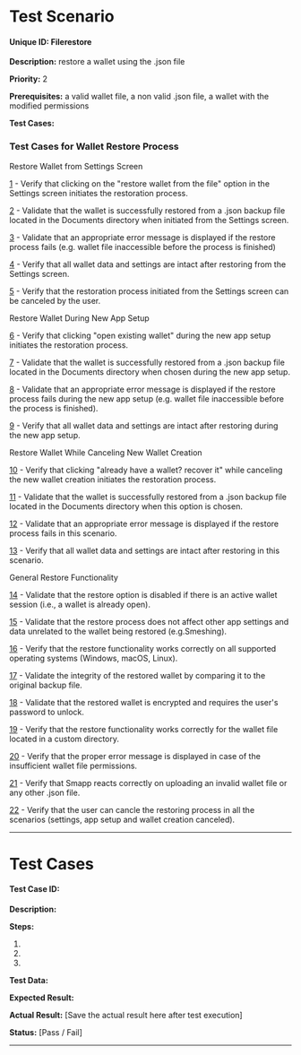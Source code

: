 # Test Scenario

#### Unique ID: Filerestore

**Description:** restore a wallet using the .json file

**Priority:** 2

**Prerequisites:** a valid wallet file, a non valid .json file, a wallet with the modified permissions

**Test Cases:** 

### Test Cases for Wallet Restore Process

Restore Wallet from Settings Screen

[1](#test-case-id-filerestore-01) - Verify that clicking on the "restore wallet from the file" option in the Settings screen initiates the restoration process.

[2](#test-case-id-filerestore-02) - Validate that the wallet is successfully restored from a .json backup file located in the Documents directory when initiated from the Settings screen.

[3](#test-case-id-filerestore-03) - Validate that an appropriate error message is displayed if the restore process fails (e.g. wallet file inaccessible before the process is finished)

[4](#test-case-id-filerestore-04) - Verify that all wallet data and settings are intact after restoring from the Settings screen.

[5](#test-case-id-filerestore-05) - Verify that the restoration process initiated from the Settings screen can be canceled by the user.

Restore Wallet During New App Setup

[6](#test-case-id-filerestore-06) - Verify that clicking "open existing wallet" during the new app setup initiates the restoration process.

[7](#test-case-id-filerestore-07) - Validate that the wallet is successfully restored from a .json backup file located in the Documents directory when chosen during the new app setup.

[8](#test-case-id-filerestore-08) - Validate that an appropriate error message is displayed if the restore process fails during the new app setup (e.g. wallet file inaccessible before the process is finished).

[9](#test-case-id-filerestore-09) - Verify that all wallet data and settings are intact after restoring during the new app setup.

Restore Wallet While Canceling New Wallet Creation

[10](#test-case-id-filerestore-10) - Verify that clicking "already have a wallet? recover it" while canceling the new wallet creation initiates the restoration process.

[11](#test-case-id-filerestore-11) - Validate that the wallet is successfully restored from a .json backup file located in the Documents directory when this option is chosen.

[12](#test-case-id-filerestore-12) - Validate that an appropriate error message is displayed if the restore process fails in this scenario.

[13](#test-case-id-filerestore-13) - Verify that all wallet data and settings are intact after restoring in this scenario.

General Restore Functionality

[14](#test-case-id-filerestore-14) - Validate that the restore option is disabled if there is an active wallet session (i.e., a wallet is already open).

[15](#test-case-id-filerestore-15) - Validate that the restore process does not affect other app settings and data unrelated to the wallet being restored (e.g.Smeshing).

[16](#test-case-id-filerestore-16) - Verify that the restore functionality works correctly on all supported operating systems (Windows, macOS, Linux).

[17](#test-case-id-filerestore-17) - Validate the integrity of the restored wallet by comparing it to the original backup file.

[18](#test-case-id-filerestore-18) - Validate that the restored wallet is encrypted and requires the user's password to unlock.

[19](#test-case-id-filerestore-19) - Verify that the restore functionality works correctly for the wallet file located in a custom directory.

[20](#test-case-id-filerestore-20) - Verify that the proper error message is displayed in case of the insufficient wallet file permissions.

[21](#test-case-id-filerestore-21) - Verify that Smapp reacts correctly on uploading an invalid wallet file or any other .json file.

[22](#test-case-id-filerestore-22) - Verify that the user can cancle the restoring process in all the scenarios (settings, app setup and wallet creation canceled).


_____

# Test Cases

#### Test Case ID: 

**Description:**

**Steps:**

1. 

2. 

3. 

**Test Data:**

**Expected Result:**

**Actual Result:** [Save the actual result here after test execution]

**Status:** [Pass / Fail]

---